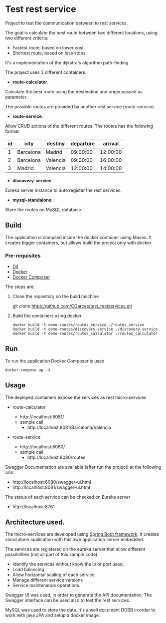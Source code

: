 
# Test rest service

Project to test the communication between to rest services.

The goal is calculate the best route between two different locations, using two different criteria:

 - Fastest route, based on lower cost.
 - Shortest route, based on less stops.

It's a implementation of the dijkstra's algorithm path-finding

The project uses 3 different containers.

 - **route-calculator**.
 
Calculate the best route using the destination and origin passed as parameter.

The possible routes are provided by another rest service (route-service) 

 - **route-service**.
 
Allow CRUD actions of the different routes. The routes has the following format:

| id|city|destiny|departure|arrival|
| --|----|-------|---------|-------|
| 1|Barcelona|Madrid|09:00:00|12:00:00|
| 2|Barcelona|Valencia|09:00:00|16:00:00|
| 3|Madrid|Valencia|12:00:00|14:00:00|

 - **discovery-service**.
 
Eureka server instance to auto register the rest services.

 - **mysql-standalone**.

Store the routes on MySQL database.

## Build

The application is compiled inside the docker container using Maven.
It creates bigger containers, but allows build the project only with docker.

### Pre-requisites

 - [Git](https://git-scm.com/)
 - [Docker](https://docs.docker.com/engine/install/)
 - [Docker Composer](https://docs.docker.com/compose/install/)

The steps are:

 1. Clone the repository on the build machine

    git clone https://github.com/CGarces/test_restservices.git

 2. Build the containers using docker

    ```Shell
    docker build -t demo-routes/routes_service ./routes_service
    docker build -t demo-routes/discovery-service ./discovery-service
    docker build -t demo-routes/routes_calculator ./routes_calculator
    ```


## Run

To run the application Docker Composer is used

    docker-compose up -d

## Usage

The deployed containers expose the services as rest micro-services

 - route-calculator
	 - http://localhost:8081/
	 - sample call
		 - http://localhost:8081/Barcelona/Valencia

 - route-service
	 - http://localhost:8080/
	 - sample call
		 - http://localhost:8080/routes


Swagger Documentation are available (after run the project) at the following urls: 

 - http://localhost:8080/swagger-ui.html 
 - http://localhost:8081/swagger-ui.html

The status of each service can be checked on Eureka server

 - http://localhost:8761

## Architecture used.

The micro-services are developed using [Spring Boot framework](https://spring.io/projects/spring-boot). 
It creates stand alone application with this own application server embedded.

The services are registered on the eureka server that allow different possibilities (not all part of this sample code).

 - Identify the services without know the ip or port used,
 - Load balancing
 - Allow horizontal scaling of each service.
 - Manage different service versions
 - Service maintenance operations.

Swagger UI was used, in order to generate the API documentation, The Swagger interface can be used also to test the rest services.

MySQL was used to store the data. It's a well document DDBB in order to work with java JPA and setup a docker image.

